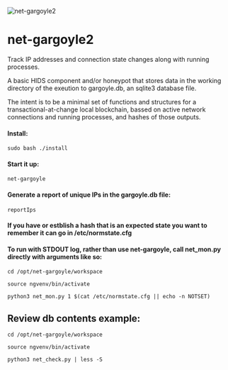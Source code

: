 ![net-gargoyle2](https://carefuldata.com/images/cdlogo.png)

# net-gargoyle2

Track IP addresses and connection state changes along with running processes.

A basic HIDS component and/or honeypot that stores data in the working directory of the exeution to gargoyle.db, an sqlite3 database file.

The intent is to be a minimal set of functions and structures for a transactional-at-change local blockchain, bassed on active network connections and running processes, and hashes of those outputs.


#### Install:

```
sudo bash ./install
```

#### Start it up:

```
net-gargoyle
```

#### Generate a report of unique IPs in the gargoyle.db file:

```
reportIps
```

#### If you have or estblish a hash that is an expected state you want to remember it can go in /etc/normstate.cfg

#### To run with STDOUT log, rather than use net-gargoyle, call net_mon.py directly with arguments like so:

```
cd /opt/net-gargoyle/workspace

source ngvenv/bin/activate

python3 net_mon.py 1 $(cat /etc/normstate.cfg || echo -n NOTSET)
```

## Review db contents example:

```
cd /opt/net-gargoyle/workspace

source ngvenv/bin/activate

python3 net_check.py | less -S
```

